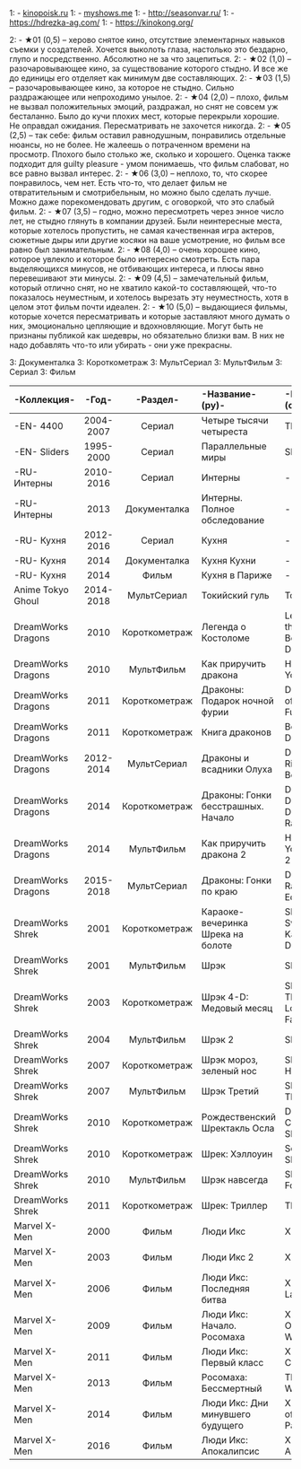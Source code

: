 1: - [kinopoisk.ru](https://www.kinopoisk.ru/user/2244732/)
1: - [myshows.me](https://myshows.me/annaburova89)
1: - http://seasonvar.ru/
1: - https://hdrezka-ag.com/
1: - https://kinokong.org/

2: - ★01 (0,5) – херово снятое кино, отсутствие элементарных навыков съемки у создателей. Хочется выколоть глаза, настолько это бездарно, глупо и посредственно. Абсолютно не за что зацепиться.
2: - ★02 (1,0) – разочаровывающее кино, за существование которого стыдно. И все же до единицы его отделяет как минимум две составляющих.
2: - ★03 (1,5) – разочаровывающее кино, за которое не стыдно. Сильно раздражающее или непроходимо унылое.
2: - ★04 (2,0) – плохо, фильм не вызвал положительных эмоций, раздражал, но снят не совсем уж бесталанно. Было до кучи плохих мест, которые перекрыли хорошие. Не оправдал ожидания. Пересматривать не захочется никогда.
2: - ★05 (2,5) – так себе: фильм оставил равнодушным, понравились отдельные нюансы, но не более. Не жалеешь о потраченном времени на просмотр. Плохого было столько же, сколько и хорошего. Оценка также подходит для guilty pleasure - умом понимаешь, что фильм слабоват, но все равно вызвал интерес.
2: - ★06 (3,0) – неплохо, то, что скорее понравилось, чем нет. Есть что-то, что делает фильм не отвратительным и смотрибельным, но можно было сделать лучше. Можно даже порекомендовать другим, с оговоркой, что это слабый фильм.
2: - ★07 (3,5) – годно, можно пересмотреть через энное число лет, не стыдно глянуть в компании друзей. Были неинтересные места, которые хотелось пропустить, не самая качественная игра актеров, сюжетные дыры или другие косяки на ваше усмотрение, но фильм все равно был занимательным.
2: - ★08 (4,0) – очень хорошее кино, которое увлекло и которое было интересно смотреть. Есть пара выделяющихся минусов, не отбивающих интереса, и плюсы явно перевешивают эти минусы.
2: - ★09 (4,5) – замечательный фильм, который отлично снят, но не хватило какой-то составляющей, что-то показалось неуместным, и хотелось вырезать эту неуместность, хотя в целом этот фильм почти идеален.
2: - ★10 (5,0) – выдающиеся фильмы, которые хочется пересматривать и которые заставляют много думать о них, эмоционально цепляющие и вдохновляющие. Могут быть не признаны публикой как шедевры, но обязательно близки вам. В них не надо добавлять что-то или убирать - они уже прекрасны.

3: Документалка
3: Короткометраж
3: МультСериал
3: МультФильм
3: Сериал
3: Фильм

|-Коллекция-|-Год-|-Раздел-|-Название-(ру)-|-Название-(оригинал)-|-Оценка-|
|:---|:---:|:---:|:---|:---|:---:|
| -EN- 4400 | 2004-2007 | Сериал | Четыре тысячи четыреста | The 4400 | 10 |
| -EN- Sliders | 1995-2000 | Сериал | Параллельные миры | Sliders | 10 |
| -RU- Интерны | 2010-2016 | Сериал | Интерны | -- | 10 |
| -RU- Интерны | 2013 | Документалка | Интерны. Полное обследование | -- | 10 |
| -RU- Кухня | 2012-2016 | Сериал | Кухня | -- | 10 |
| -RU- Кухня | 2014 | Документалка | Кухня Кухни | -- | 10 |
| -RU- Кухня | 2014 | Фильм | Кухня в Париже | -- | 9 |
| Anime Tokyo Ghoul | 2014-2018 | МультСериал | Токийский гуль | Tokyo Ghoul | 10 |
| DreamWorks Dragons | 2010 | Короткометраж | Легенда о Костоломе | Legend of the Boneknapper Dragon | 8 |
| DreamWorks Dragons | 2010 | МультФильм | Как приручить дракона | How to Train Your Dragon | 10 |
| DreamWorks Dragons | 2011 | Короткометраж | Драконы: Подарок ночной фурии | Dragons: Gift of the Night Fury | 10 |
| DreamWorks Dragons | 2011 | Короткометраж | Книга драконов | Book of Dragons | 7 |
| DreamWorks Dragons | 2012-2014 | МультСериал | Драконы и всадники Олуха | Dragons: Riders of Berk | 9 |
| DreamWorks Dragons | 2014 | Короткометраж | Драконы: Гонки бесстрашных. Начало | Dragons: Dawn of the Dragon Racers | 9 |
| DreamWorks Dragons | 2014 | МультФильм | Как приручить дракона 2 | How to Train Your Dragon 2 | 10 |
| DreamWorks Dragons | 2015-2018 | МультСериал | Драконы: Гонки по краю | Dragons: Race to the Edge | 10 |
| DreamWorks Shrek | 2001 | Короткометраж | Караоке-вечеринка Шрека на болоте | Shrek in the Swamp Karaoke Dance Party | 7 |
| DreamWorks Shrek | 2001 | МультФильм | Шрэк | Shrek | 10 |
| DreamWorks Shrek | 2003 | Короткометраж | Шрэк 4-D: Медовый месяц | Shrek 4-D: The Ghost of Lord Farquaad | 5 |
| DreamWorks Shrek | 2004 | МультФильм | Шрэк 2 | Shrek 2 | 10 |
| DreamWorks Shrek | 2007 | Короткометраж | Шрэк мороз, зеленый нос | Shrek the Halls | 9 |
| DreamWorks Shrek | 2007 | МультФильм | Шрэк Третий | Shrek the Third | 10 |
| DreamWorks Shrek | 2010 | Короткометраж | Рождественский Шректакль Осла | Donkey's Christmas Shrektacular | 4 |
| DreamWorks Shrek | 2010 | Короткометраж | Шрек: Хэллоуин | Scared Shrekless | 9 |
| DreamWorks Shrek | 2010 | МультФильм | Шрэк навсегда | Shrek Forever After | 10 |
| DreamWorks Shrek | 2011 | Короткометраж | Шрек: Триллер | Thriller Night | 7 |
| Marvel X-Men | 2000 | Фильм | Люди Икс | X-Men | 10 |
| Marvel X-Men | 2003 | Фильм | Люди Икс 2 | X2 | 9 |
| Marvel X-Men | 2006 | Фильм | Люди Икс: Последняя битва | X-Men: The Last Stand | 8 |
| Marvel X-Men | 2009 | Фильм | Люди Икс: Начало. Росомаха | X-Men Origins: Wolverine | 8 |
| Marvel X-Men | 2011 | Фильм | Люди Икс: Первый класс | X-Men: First Class | 8 |
| Marvel X-Men | 2013 | Фильм | Росомаха: Бессмертный | The Wolverine | 6 |
| Marvel X-Men | 2014 | Фильм | Люди Икс: Дни минувшего будущего | X-Men: Days of Future Past | 6 |
| Marvel X-Men | 2016 | Фильм | Люди Икс: Апокалипсис | X-Men: Apocalypse | 8 |
